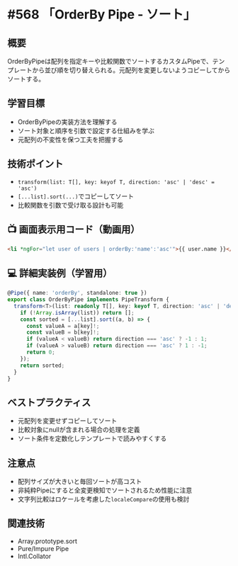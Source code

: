 # #568 「OrderBy Pipe - ソート」

## 概要
OrderByPipeは配列を指定キーや比較関数でソートするカスタムPipeで、テンプレートから並び順を切り替えられる。元配列を変更しないようコピーしてからソートする。

## 学習目標
- OrderByPipeの実装方法を理解する
- ソート対象と順序を引数で設定する仕組みを学ぶ
- 元配列の不変性を保つ工夫を把握する

## 技術ポイント
- `transform(list: T[], key: keyof T, direction: 'asc' | 'desc' = 'asc')`
- `[...list].sort(...)`でコピーしてソート
- 比較関数を引数で受け取る設計も可能

## 📺 画面表示用コード（動画用）
```html
<li *ngFor="let user of users | orderBy:'name':'asc'">{{ user.name }}</li>
```

## 💻 詳細実装例（学習用）
```typescript
@Pipe({ name: 'orderBy', standalone: true })
export class OrderByPipe implements PipeTransform {
  transform<T>(list: readonly T[], key: keyof T, direction: 'asc' | 'desc' = 'asc'): T[] {
    if (!Array.isArray(list)) return [];
    const sorted = [...list].sort((a, b) => {
      const valueA = a[key]!;
      const valueB = b[key]!;
      if (valueA < valueB) return direction === 'asc' ? -1 : 1;
      if (valueA > valueB) return direction === 'asc' ? 1 : -1;
      return 0;
    });
    return sorted;
  }
}
```

## ベストプラクティス
- 元配列を変更せずコピーしてソート
- 比較対象にnullが含まれる場合の処理を定義
- ソート条件を定数化しテンプレートで読みやすくする

## 注意点
- 配列サイズが大きいと毎回ソートが高コスト
- 非純粋Pipeにすると全変更検知でソートされるため性能に注意
- 文字列比較はロケールを考慮した`localeCompare`の使用も検討

## 関連技術
- Array.prototype.sort
- Pure/Impure Pipe
- Intl.Collator
